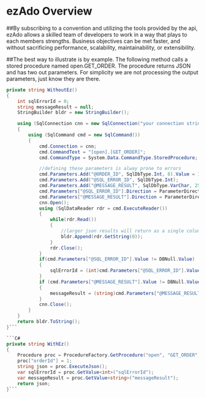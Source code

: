 # ezAdo Overview

##By subscribing to a convention and utilizing the tools provided by the api, ezAdo allows a skilled team of developers to work in a way that plays to each members strengths.  Business objectives can be met faster, and without sacrificing performance, scalability, maintainability, or extensibility.

##The best way to illustrate is by example.  The following method calls a stored procedure named open.GET_ORDER.  The procedure returns JSON and has two out parameters.  For simplicity we are not processing the output parameters, just know they are there.

```C#
private string WithoutEz()
{
    int sqlErrorId = 0;
    string messageResult = null;
    StringBuilder bldr = new StringBuilder();

    using (SqlConnection cnn = new SqlConnection("your connection string"))
    {
        using (SqlCommand cmd = new SqlCommand())
        {
            cmd.Connection = cnn;
            cmd.CommandText = "[open].[GET_ORDER]";
            cmd.CommandType = System.Data.CommandType.StoredProcedure;

            //defining these parameters is alway prone to errors 
            cmd.Parameters.Add("@ORDER_ID", SqlDbType.Int, 8).Value = 1;
            cmd.Parameters.Add("@SQL_ERROR_ID", SqlDbType.Int);
            cmd.Parameters.Add("@MESSAGE_RESULT", SqlDbType.VarChar, 256);
            cmd.Parameters["@SQL_ERROR_ID"].Direction = ParameterDirection.Output;
            cmd.Parameters["@MESSAGE_RESULT"].Direction = ParameterDirection.Output;
            cnn.Open();
            using (SqlDataReader rdr = cmd.ExecuteReader())
            {
                while(rdr.Read())
                {
                    //larger json results will return as a single column reader
                    bldr.Append(rdr.GetString(0));
                }
                rdr.Close();
            }
            if(cmd.Parameters["@SQL_ERROR_ID"].Value != DBNull.Value)
            {
                sqlErrorId = (int)cmd.Parameters["@SQL_ERROR_ID"].Value;
            }
            if (cmd.Parameters["@MESSAGE_RESULT"].Value != DBNull.Value)
            {
                messageResult = (string)cmd.Parameters["@MESSAGE_RESULT"].Value;
            }
            cnn.Close();
        }
    }
    return bldr.ToString();
}```

```C#
private string WithEz()
{
    Procedure proc = ProcedureFactory.GetProcedure("open", "GET_ORDER");
    proc["orderId"] = 1;
    string json = proc.ExecuteJson();
    var sqlErrorId = proc.GetValue<int>("sqlErrorId");
    var messageResult = proc.GetValue<string>("messageResult");
    return json;
}```

